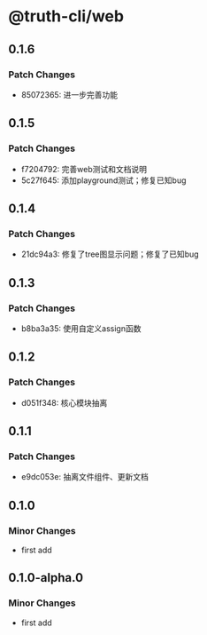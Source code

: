 # @truth-cli/web

## 0.1.6

### Patch Changes

- 85072365: 进一步完善功能

## 0.1.5

### Patch Changes

- f7204792: 完善web测试和文档说明
- 5c27f645: 添加playground测试；修复已知bug

## 0.1.4

### Patch Changes

- 21dc94a3: 修复了tree图显示问题；修复了已知bug

## 0.1.3

### Patch Changes

- b8ba3a35: 使用自定义assign函数

## 0.1.2

### Patch Changes

- d051f348: 核心模块抽离

## 0.1.1

### Patch Changes

- e9dc053e: 抽离文件组件、更新文档

## 0.1.0

### Minor Changes

- first add

## 0.1.0-alpha.0

### Minor Changes

- first add
